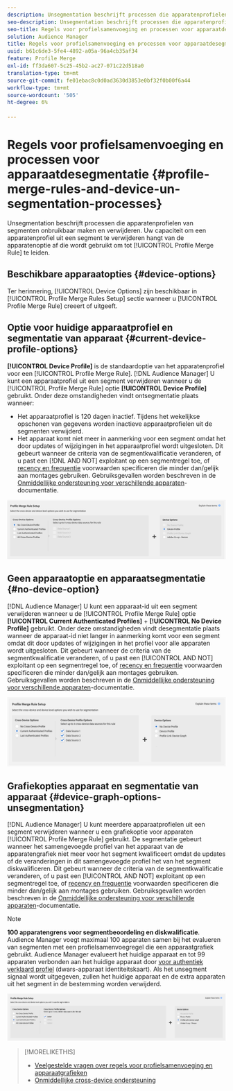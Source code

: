 ```yaml
---
description: Unsegmentation beschrijft processen die apparatenprofielen van segmenten onbruikbaar maken en verwijderen. De mogelijkheid om een apparaatprofiel uit een segment te verwijderen, is afhankelijk van de apparaatoptie die wordt gebruikt om een regel voor het samenvoegen van profielen te maken.
seo-description: Unsegmentation beschrijft processen die apparatenprofielen van segmenten onbruikbaar maken en verwijderen. De mogelijkheid om een apparaatprofiel uit een segment te verwijderen, is afhankelijk van de apparaatoptie die wordt gebruikt om een regel voor het samenvoegen van profielen te maken.
seo-title: Regels voor profielsamenvoeging en processen voor apparaatdesegmentatie
solution: Audience Manager
title: Regels voor profielsamenvoeging en processen voor apparaatdesegmentatie
uuid: b61c6de3-5fe4-4892-a05a-96a4cb35af34
feature: Profile Merge
exl-id: ff3da607-5c25-45b2-ac27-071c22d518a0
translation-type: tm+mt
source-git-commit: fe01ebac8c0d0ad3630d3853e0bf32f0b00f6a44
workflow-type: tm+mt
source-wordcount: '505'
ht-degree: 6%

---
```


# Regels voor profielsamenvoeging en processen voor apparaatdesegmentatie {#profile-merge-rules-and-device-un-segmentation-processes}

Unsegmentation beschrijft processen die apparatenprofielen van segmenten onbruikbaar maken en verwijderen. Uw capaciteit om een apparatenprofiel uit een segment te verwijderen hangt van de apparatenoptie af die wordt gebruikt om tot [!UICONTROL Profile Merge Rule] te leiden.

## Beschikbare apparaatopties {#device-options}

Ter herinnering, [!UICONTROL Device Options] zijn beschikbaar in [!UICONTROL Profile Merge Rules Setup] sectie wanneer u [!UICONTROL Profile Merge Rule] creeert of uitgeeft.

## Optie voor huidige apparaatprofiel en segmentatie van apparaat {#current-device-profile-options}

**[!UICONTROL Device Profile]** is de standaardoptie van het apparatenprofiel voor een  [!UICONTROL Profile Merge Rule]. [!DNL Audience Manager] U kunt een apparaatprofiel uit een segment verwijderen wanneer u de  [!UICONTROL Profile Merge Rule] optie  **[!UICONTROL Device Profile]** gebruikt. Onder deze omstandigheden vindt ontsegmentatie plaats wanneer:

* Het apparaatprofiel is 120 dagen inactief. Tijdens het wekelijkse opschonen van gegevens worden inactieve apparaatprofielen uit de segmenten verwijderd.
* Het apparaat komt niet meer in aanmerking voor een segment omdat het door updates of wijzigingen in het apparaatprofiel wordt uitgesloten. Dit gebeurt wanneer de criteria van de segmentkwalificatie veranderen, of u past een [!DNL AND NOT] exploitant op een segmentregel toe, of [recency en frequentie](../segments/recency-and-frequency.md) voorwaarden specificeren die minder dan/gelijk aan montages gebruiken. Gebruiksgevallen worden beschreven in de [Onmiddellijke ondersteuning voor verschillende apparaten](instant-cross-device-suppression.md)-documentatie.

![alleen apparaat](assets/device-only.png)

## Geen apparaatoptie en apparaatsegmentatie {#no-device-option}

[!DNL Audience Manager] U kunt een apparaat-id uit een segment verwijderen wanneer u de  [!UICONTROL Profile Merge Rule] optie  **[!UICONTROL Current Authenticated Profiles]** +  **[!UICONTROL No Device Profile]** gebruikt. Onder deze omstandigheden vindt desegmentatie plaats wanneer de apparaat-id niet langer in aanmerking komt voor een segment omdat dit door updates of wijzigingen in het profiel voor alle apparaten wordt uitgesloten. Dit gebeurt wanneer de criteria van de segmentkwalificatie veranderen, of u past een [!UICONTROL AND NOT] exploitant op een segmentregel toe, of [recency en frequentie](../segments/recency-and-frequency.md) voorwaarden specificeren die minder dan/gelijk aan montages gebruiken. Gebruiksgevallen worden beschreven in de [Onmiddellijke ondersteuning voor verschillende apparaten](instant-cross-device-suppression.md)-documentatie.

![](assets/current-no-device.png)

## Grafiekopties apparaat en segmentatie van apparaat {#device-graph-options-unsegmentation}

[!DNL Audience Manager] U kunt meerdere apparaatprofielen uit een segment verwijderen wanneer u een grafiekoptie voor apparaten  [!UICONTROL Profile Merge Rule] gebruikt. De segmentatie gebeurt wanneer het samengevoegde profiel van het apparaat van de apparatengrafiek niet meer voor het segment kwalificeert omdat de updates of de veranderingen in dit samengevoegde profiel het van het segment diskwalificeren. Dit gebeurt wanneer de criteria van de segmentkwalificatie veranderen, of u past een [!UICONTROL AND NOT] exploitant op een segmentregel toe, of [recency en frequentie](../segments/recency-and-frequency.md) voorwaarden specificeren die minder dan/gelijk aan montages gebruiken. Gebruiksgevallen worden beschreven in de [Onmiddellijke ondersteuning voor verschillende apparaten](instant-cross-device-suppression.md)-documentatie.

>[!NOTE]
>
>**100 apparatengrens voor segmentbeoordeling en diskwalificatie**.
>Audience Manager voegt maximaal 100 apparaten samen bij het evalueren van segmenten met een profielsamenvoegregel die een apparaatgrafiek gebruikt. Audience Manager evalueert het huidige apparaat en tot 99 apparaten verbonden aan het huidige apparaat door [voor authentiek verklaard profiel](../../reference/visitor-authentication-states.md) (dwars-apparaat identiteitskaart). Als het unsegment signaal wordt uitgegeven, zullen het huidige apparaat en de extra apparaten uit het segment in de bestemming worden verwijderd.

![](assets/last-device-graph.png)

>[!MORELIKETHIS]
>
>* [Veelgestelde vragen over regels voor profielsamenvoeging en apparaatgrafieken](../../faq/faq-profile-merge.md)
>* [Onmiddellijke cross-device ondersteuning](instant-cross-device-suppression.md)

